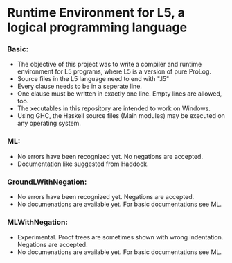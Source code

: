 # Runtime Environment for L5, a logical programming language
### Basic:
* The objective of this project was to write a compiler and runtime environment for L5 programs, where L5 is a version of pure ProLog.
* Source files in the L5 language need to end with ".l5"
* Every clause needs to be in a seperate line.
* One clause must be written in exactly one line. Empty lines are allowed, too.
* The xecutables in this repository are intended to work on Windows.
* Using GHC, the Haskell source files (Main modules) may be executed on any operating system.

### ML:
* No errors have been recognized yet. No negations are accepted.
* Documentation like suggested from Haddock.

### GroundLWithNegation:
* No errors have been recognized yet. Negations are accepted.
* No documenations are available yet. For basic documentations see ML.

### MLWithNegation:
* Experimental. Proof trees are sometimes shown with wrong indentation. Negations are accepted.
* No documenations are available yet. For basic documentations see ML.

